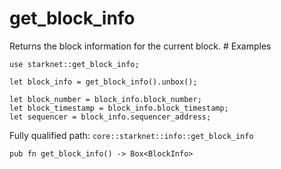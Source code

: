# get_block_info

Returns the block information for the current block.  # Examples
```cairo
use starknet::get_block_info;

let block_info = get_block_info().unbox();

let block_number = block_info.block_number;
let block_timestamp = block_info.block_timestamp;
let sequencer = block_info.sequencer_address;
```

Fully qualified path: `core::starknet::info::get_block_info`

<pre><code class="language-rust">pub fn get_block_info() -&gt; Box&lt;BlockInfo&gt;</code></pre>

